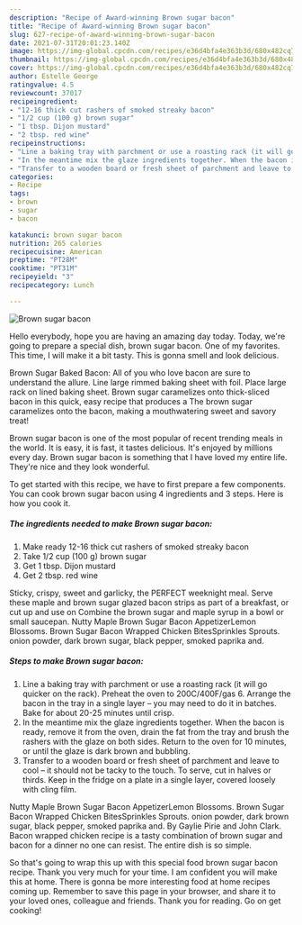 ```yaml
---
description: "Recipe of Award-winning Brown sugar bacon"
title: "Recipe of Award-winning Brown sugar bacon"
slug: 627-recipe-of-award-winning-brown-sugar-bacon
date: 2021-07-31T20:01:23.140Z
image: https://img-global.cpcdn.com/recipes/e36d4bfa4e363b3d/680x482cq70/brown-sugar-bacon-recipe-main-photo.jpg
thumbnail: https://img-global.cpcdn.com/recipes/e36d4bfa4e363b3d/680x482cq70/brown-sugar-bacon-recipe-main-photo.jpg
cover: https://img-global.cpcdn.com/recipes/e36d4bfa4e363b3d/680x482cq70/brown-sugar-bacon-recipe-main-photo.jpg
author: Estelle George
ratingvalue: 4.5
reviewcount: 37017
recipeingredient:
- "12-16 thick cut rashers of smoked streaky bacon"
- "1/2 cup (100 g) brown sugar"
- "1 tbsp. Dijon mustard"
- "2 tbsp. red wine"
recipeinstructions:
- "Line a baking tray with parchment or use a roasting rack (it will go quicker on the rack). Preheat the oven to 200C/400F/gas 6. Arrange the bacon in the tray in a single layer – you may need to do it in batches. Bake for about 20-25 minutes until crisp."
- "In the meantime mix the glaze ingredients together. When the bacon is ready, remove it from the oven, drain the fat from the tray and brush the rashers with the glaze on both sides. Return to the oven for 10 minutes, or until the glaze is dark brown and bubbling."
- "Transfer to a wooden board or fresh sheet of parchment and leave to cool – it should not be tacky to the touch. To serve, cut in halves or thirds. Keep in the fridge on a plate in a single layer, covered loosely with cling film."
categories:
- Recipe
tags:
- brown
- sugar
- bacon

katakunci: brown sugar bacon 
nutrition: 265 calories
recipecuisine: American
preptime: "PT28M"
cooktime: "PT31M"
recipeyield: "3"
recipecategory: Lunch

---
```



![Brown sugar bacon](https://img-global.cpcdn.com/recipes/e36d4bfa4e363b3d/680x482cq70/brown-sugar-bacon-recipe-main-photo.jpg)

Hello everybody, hope you are having an amazing day today. Today, we're going to prepare a special dish, brown sugar bacon. One of my favorites. This time, I will make it a bit tasty. This is gonna smell and look delicious.

Brown Sugar Baked Bacon: All of you who love bacon are sure to understand the allure. Line large rimmed baking sheet with foil. Place large rack on lined baking sheet. Brown sugar caramelizes onto thick-sliced bacon in this quick, easy recipe that produces a The brown sugar caramelizes onto the bacon, making a mouthwatering sweet and savory treat!

Brown sugar bacon is one of the most popular of recent trending meals in the world. It is easy, it is fast, it tastes delicious. It's enjoyed by millions every day. Brown sugar bacon is something that I have loved my entire life. They're nice and they look wonderful.


To get started with this recipe, we have to first prepare a few components. You can cook brown sugar bacon using 4 ingredients and 3 steps. Here is how you cook it.

<!--inarticleads1-->

##### The ingredients needed to make Brown sugar bacon:

1. Make ready 12-16 thick cut rashers of smoked streaky bacon
1. Take 1/2 cup (100 g) brown sugar
1. Get 1 tbsp. Dijon mustard
1. Get 2 tbsp. red wine


Sticky, crispy, sweet and garlicky, the PERFECT weeknight meal. Serve these maple and brown sugar glazed bacon strips as part of a breakfast, or cut up and use on Combine the brown sugar and maple syrup in a bowl or small saucepan. Nutty Maple Brown Sugar Bacon AppetizerLemon Blossoms. Brown Sugar Bacon Wrapped Chicken BitesSprinkles Sprouts. onion powder, dark brown sugar, black pepper, smoked paprika and. 

<!--inarticleads2-->

##### Steps to make Brown sugar bacon:

1. Line a baking tray with parchment or use a roasting rack (it will go quicker on the rack). Preheat the oven to 200C/400F/gas 6. Arrange the bacon in the tray in a single layer – you may need to do it in batches. Bake for about 20-25 minutes until crisp.
1. In the meantime mix the glaze ingredients together. When the bacon is ready, remove it from the oven, drain the fat from the tray and brush the rashers with the glaze on both sides. Return to the oven for 10 minutes, or until the glaze is dark brown and bubbling.
1. Transfer to a wooden board or fresh sheet of parchment and leave to cool – it should not be tacky to the touch. To serve, cut in halves or thirds. Keep in the fridge on a plate in a single layer, covered loosely with cling film.


Nutty Maple Brown Sugar Bacon AppetizerLemon Blossoms. Brown Sugar Bacon Wrapped Chicken BitesSprinkles Sprouts. onion powder, dark brown sugar, black pepper, smoked paprika and. By Gaylie Pirie and John Clark. Bacon wrapped chicken recipe is a tasty combination of brown sugar and bacon for a dinner no one can resist. The entire dish is so simple. 

So that's going to wrap this up with this special food brown sugar bacon recipe. Thank you very much for your time. I am confident you will make this at home. There is gonna be more interesting food at home recipes coming up. Remember to save this page in your browser, and share it to your loved ones, colleague and friends. Thank you for reading. Go on get cooking!

